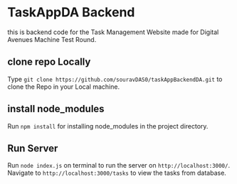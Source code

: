 # TaskAppDA Backend

this is backend code for the Task Management Website made for Digital Avenues Machine Test Round.

## clone repo Locally

Type `git clone https://github.com/souravDAS0/taskAppBackendDA.git` to clone the Repo in your Local machine.

## install node_modules

Run `npm install` for installing node_modules in the project directory.

## Run Server

Run `node index.js` on terminal to run the server on `http://localhost:3000/`. Navigate to `http://localhost:3000/tasks` to view the tasks from database.
